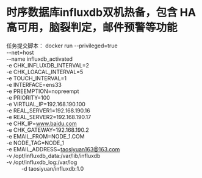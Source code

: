# 时序数据库influxdb双机热备，包含 HA高可用，脑裂判定，邮件预警等功能
任务提交脚本：
docker run  --privileged=true \
            --net=host \
            --name influxdb_activated \
            -e CHK_INFLUXDB_INTERVAL=2 \
            -e CHK_LOACAL_INTERVAL=5 \
            -e TOUCH_INTERVAL=1 \
            -e INTERFACE=ens33 \
            -e PREEMPTION=nopreempt \
            -e PRIORITY=100 \
            -e VIRTUAL_IP=192.168.190.100 \
            -e REAL_SERVER1=192.168.190.16 \
            -e REAL_SERVER2=192.168.190.17 \
            -e CHK_IP=www.baidu.com \
            -e CHK_GATEWAY=192.168.190.2 \
            -e EMAIL_FROM=NODE_1.COM \
            -e NODE_TAG=NODE_1 \
            -e EMAIL_ADDRESS=taosiyuan163@163.com \
            -v /opt/influxdb_data:/var/lib/influxdb \
            -v /opt/influxdb_log:/var/log \
            -d taosiyuan/influxdb:1.0
